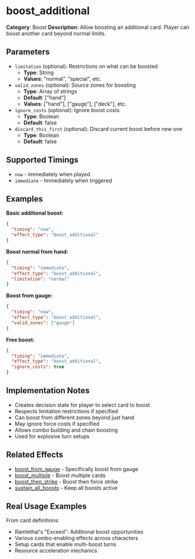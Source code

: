 # boost_additional

**Category**: Boost
**Description**: Allow boosting an additional card. Player can boost another card beyond normal limits.

## Parameters

- `limitation` (optional): Restrictions on what can be boosted
  - **Type**: String
  - **Values**: "normal", "special", etc.
- `valid_zones` (optional): Source zones for boosting
  - **Type**: Array of strings
  - **Default**: ["hand"]
  - **Values**: ["hand"], ["gauge"], ["deck"], etc.
- `ignore_costs` (optional): Ignore boost costs
  - **Type**: Boolean
  - **Default**: false
- `discard_this_first` (optional): Discard current boost before new one
  - **Type**: Boolean
  - **Default**: false

## Supported Timings

- `now` - Immediately when played
- `immediate` - Immediately when triggered

## Examples

**Basic additional boost:**
```json
{
  "timing": "now",
  "effect_type": "boost_additional"
}
```

**Boost normal from hand:**
```json
{
  "timing": "immediate",
  "effect_type": "boost_additional",
  "limitation": "normal"
}
```

**Boost from gauge:**
```json
{
  "timing": "now",
  "effect_type": "boost_additional",
  "valid_zones": ["gauge"]
}
```

**Free boost:**
```json
{
  "timing": "immediate",
  "effect_type": "boost_additional",
  "ignore_costs": true
}
```

## Implementation Notes

- Creates decision state for player to select card to boost
- Respects limitation restrictions if specified
- Can boost from different zones beyond just hand
- May ignore force costs if specified
- Allows combo building and chain boosting
- Used for explosive turn setups

## Related Effects

- [boost_from_gauge](boost_from_gauge.md) - Specifically boost from gauge
- [boost_multiple](boost_multiple.md) - Boost multiple cards
- [boost_then_strike](boost_then_strike.md) - Boost then force strike
- [sustain_all_boosts](sustain_all_boosts.md) - Keep all boosts active

## Real Usage Examples

From card definitions:
- Ramlethal's "Exceed": Additional boost opportunities
- Various combo-enabling effects across characters
- Setup cards that enable multi-boost turns
- Resource acceleration mechanics